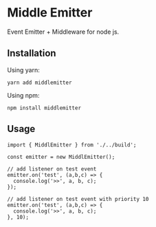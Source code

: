 # Middle Emitter

Event Emitter + Middleware for node js.

## Installation

Using yarn: 

```
yarn add middlemitter
``` 
Using npm:

```
npm install middlemitter
```

##  Usage

```
import { MiddlEmitter } from './../build';

const emitter = new MiddlEmitter();
```

```
// add listener on test event
emitter.on('test', (a,b,c) => {
  console.log('>>', a, b, c);
});

// add listener on test event with priority 10
emitter.on('test', (a,b,c) => {
  console.log('>>', a, b, c);
}, 10);



```